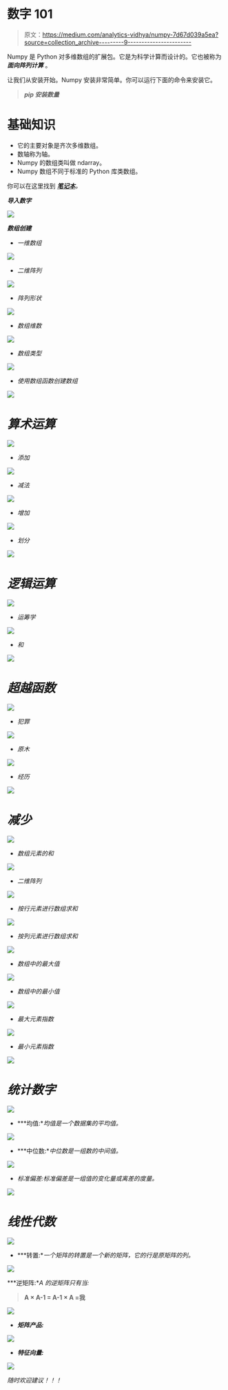 # 数字 101

> 原文：<https://medium.com/analytics-vidhya/numpy-7d67d039a5ea?source=collection_archive---------9----------------------->

Numpy 是 Python 对多维数组的扩展包。它是为科学计算而设计的。它也被称为 ***面向阵列计算*** 。

让我们从安装开始。Numpy 安装非常简单。你可以运行下面的命令来安装它。

> ***pip 安装数量***

# **基础知识**

*   它的主要对象是齐次多维数组。
*   数轴称为轴。
*   Numpy 的数组类叫做 ndarray。
*   Numpy 数组不同于标准的 Python 库类数组。

你可以在这里找到 [***笔记本***](https://github.com/namratesh/Machine-Learning/blob/master/_15Dec_Numpy.ipynb)*。*

***导入数字***

*![](img/03f6130c7df3ebbbf52815dda73d0917.png)*

***数组创建***

*   *一维数组*

*![](img/a655a432581437e4bf800759bf561444.png)*

*   *二维阵列*

*![](img/9ce1e4862d905f9af3c344c6b8ddec53.png)*

*   *阵列形状*

*![](img/d5825bb4feb2873ab7a136febefdef2d.png)*

*   *数组维数*

*![](img/241cd52046e85c7638076ba1b6c3409d.png)*

*   *数组类型*

*![](img/e3a605996861464fb18b6612a1a92c43.png)*

*   *使用数组函数创建数组*

*![](img/681d92a2d2c757114b95b1f8179b8164.png)*

# *算术运算*

*![](img/16019e390bb20eb4fb2166568a7b68fb.png)*

*   *添加*

*![](img/ba23b27eb3b3601820bb9e63420e359a.png)*

*   *减法*

*![](img/f91503e7c5799d9278fb55effd4af62a.png)*

*   *增加*

*![](img/15e9d4fc7584b010711fae5742287b61.png)*

*   *划分*

*![](img/0aaa2d44873375b17a2810b86cb718ef.png)*

# *逻辑运算*

*![](img/e8fcd0691ede10e84710da6b62f8baef.png)*

*   *运筹学*

*![](img/cdef5cc9ca910bdfea609276baf5820c.png)*

*   *和*

*![](img/ef07bb2369591492b66b30058ebbc07e.png)*

# ***超越函数***

*![](img/bd00d6caf0afdd3cb0c64987ed865d53.png)*

*   *犯罪*

*![](img/61769c9e62f87b5a6cbe443acbc71cc8.png)*

*   *原木*

*![](img/49af80c93a0dca64f5096fa9e2529979.png)*

*   *经历*

*![](img/fe1a4c10cefb991058d6021b06f44e3d.png)*

# *减少*

*![](img/047593bd15d90f007ac073a98fefcc25.png)*

*   *数组元素的和*

*![](img/54abbc2ae1028f0cfe06d49342215e47.png)*

*   *二维阵列*

*![](img/7333673a28825998e44042aa6f193cce.png)*

*   *按行元素进行数组求和*

*![](img/56458613bc02a45bdff413d178b5b9fb.png)*

*   *按列元素进行数组求和*

*![](img/dee066baa2bc63fb96191162c11f132a.png)*

*   *数组中的最大值*

*![](img/ad26bfd47eb7d76501963e646d81821f.png)*

*   *数组中的最小值*

*![](img/837236a1fd62106fb0fadcb27343e8da.png)*

*   *最大元素指数*

*![](img/c82ae598b7e07e4e335bf03687cd97de.png)*

*   *最小元素指数*

*![](img/dfb2d04fe1da791a3396f404971ee3fb.png)*

# *统计数字*

*![](img/404f5847a15a304c8d01ab5123ca91f8.png)*

*   ***均值:**均值是一个数据集的平均值。*

*![](img/0c921276f7f2eaedc948d6f39dd34f7f.png)*

*   ***中位数:**中位数是一组数的中间值。*

*![](img/2472f85bef1c9453c13ac9aa67f56364.png)*

*   *标准偏差:标准偏差是一组值的变化量或离差的度量。*

*![](img/316abd083db32f67e48d405d711934d8.png)*

# *线性代数*

*![](img/bd42d53885ac9e2aa28112d3433cc548.png)*

*   ***转置:**一个矩阵的转置是一个新的矩阵，它的行是原矩阵的列。*

*![](img/869daa6faa01508285d1f4e13f355354.png)*

***逆矩阵:**A 的逆矩阵只有当:*

> **A × A-1 = A-1 × A =我**

*![](img/52c9c7e4f411400714cd0abd2ec5faa1.png)*

*   ***矩阵产品:***

*![](img/866f990afbcb1d625a7fad40eefe908e.png)*

*   ***特征向量:***

*![](img/65e2d18948d24659fba4e17808203ba8.png)*

*随时欢迎建议！！！*